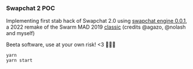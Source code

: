 ### Swapchat 2 POC

Implementing first stab hack of Swapchat 2.0 using [swapchat engine 0.0.1](https://github.com/significance/swapchat-engine), a 2022 remake of the Swarm MAD 2019 [classic](https://github.com/felfele/swapchat) (credits @agazo, @nolash and myself)

Beeta software, use at your own risk! <3 🐝🐝🐝 

```
yarn
yarn start
```
